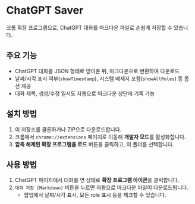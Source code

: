# ChatGPT Saver

크롬 확장 프로그램으로, ChatGPT 대화를 마크다운 파일로 손쉽게 저장할 수 있습니다.

## 주요 기능
- ChatGPT 대화를 JSON 형태로 받아온 뒤, 마크다운으로 변환하여 다운로드
- 날짜/시각 표시 여부(`showTimestamp`), 시스템 메세지 포함(`showAllRoles`) 등 옵션 제공
- 대화 제목, 생성/수정 일시도 자동으로 마크다운 상단에 기록 가능

## 설치 방법
1. 이 저장소를 클론하거나 ZIP으로 다운로드합니다.
2. 크롬에서 `chrome://extensions` 페이지로 이동해 **개발자 모드**를 활성화합니다.
3. **압축 해제된 확장 프로그램을 로드** 버튼을 클릭하고, 이 폴더를 선택합니다.

## 사용 방법
1. ChatGPT 페이지에서 대화를 연 상태로 **확장 프로그램 아이콘**을 클릭합니다.
2. `대화 저장 (Markdown)` 버튼을 누르면 자동으로 마크다운 파일이 다운로드됩니다.
   - 팝업에서 날짜/시각 표시, 모든 role 표시 등을 체크할 수 있습니다.
